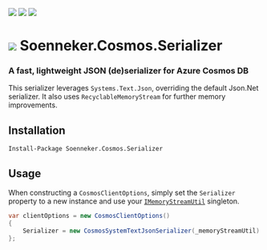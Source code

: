 [![](https://img.shields.io/nuget/v/Soenneker.Cosmos.Serializer.svg?style=for-the-badge)](https://www.nuget.org/packages/Soenneker.Cosmos.Serializer/)
[![](https://img.shields.io/github/actions/workflow/status/soenneker/soenneker.cosmos.serializer/publish-package.yml?style=for-the-badge)](https://github.com/soenneker/soenneker.cosmos.serializer/actions/workflows/publish-package.yml)
[![](https://img.shields.io/nuget/dt/Soenneker.Cosmos.Serializer.svg?style=for-the-badge)](https://www.nuget.org/packages/Soenneker.Cosmos.Serializer/)

# ![](https://user-images.githubusercontent.com/4441470/224455560-91ed3ee7-f510-4041-a8d2-3fc093025112.png) Soenneker.Cosmos.Serializer
### A fast, lightweight JSON (de)serializer for Azure Cosmos DB

This serializer leverages `Systems.Text.Json`, overriding the default Json.Net serializer. It also uses `RecyclableMemoryStream` for further memory improvements.

## Installation

```
Install-Package Soenneker.Cosmos.Serializer
```

## Usage

When constructing a `CosmosClientOptions`, simply set the `Serializer` property to a new instance and use your [`IMemoryStreamUtil`](https://github.com/soenneker/soenneker.utils.memorystream) singleton.

```csharp
var clientOptions = new CosmosClientOptions()
{
    Serializer = new CosmosSystemTextJsonSerializer(_memoryStreamUtil)
};
```